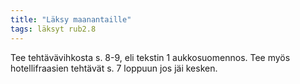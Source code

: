 ```yaml
---
title: "Läksy maanantaille"
tags: läksyt rub2.8
---
```


Tee tehtävävihkosta s. 8-9, eli tekstin 1 aukkosuomennos. Tee myös hotellifraasien tehtävät s. 7 loppuun jos jäi kesken. 